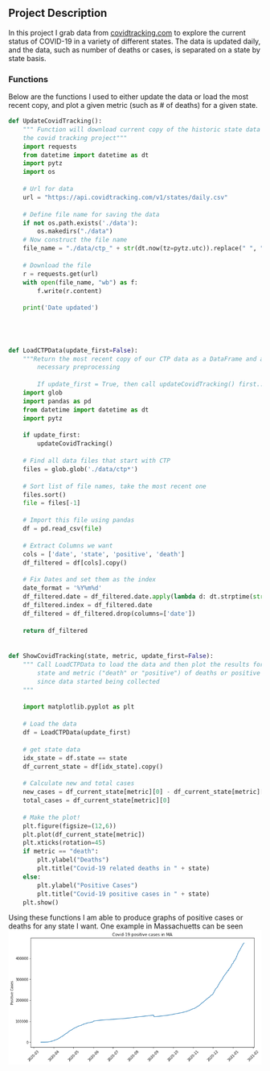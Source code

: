## Project Description

In this project I grab data from [covidtracking.com](https://api.covidtracking.com/v1/states/daily.csv) to explore the current status of COVID-19 in a variety of different states. The data is updated daily, and the data, such as number of deaths or cases, is separated on a state by state basis.

### Functions

Below are the functions I used to either update the data or load the most recent copy, and plot a given metric (such as # of deaths) for a given state.

```python
def UpdateCovidTracking():
    """ Function will download current copy of the historic state data from
    the covid tracking project"""
    import requests
    from datetime import datetime as dt
    import pytz
    import os
    
    # Url for data
    url = "https://api.covidtracking.com/v1/states/daily.csv"
    
    # Define file name for saving the data
    if not os.path.exists('./data'):
        os.makedirs("./data")
    # Now construct the file name
    file_name = "./data/ctp_" + str(dt.now(tz=pytz.utc)).replace(" ", "_") + ".csv"
    
    # Download the file
    r = requests.get(url)
    with open(file_name, "wb") as f:
        f.write(r.content)
    
    print('Date updated')
    
    
    
    
def LoadCTPData(update_first=False):
    """Return the most recent copy of our CTP data as a DataFrame and apply
        necessary preprocessing
    
        If update_first = True, then call updateCovidTracking() first..."""
    import glob
    import pandas as pd
    from datetime import datetime as dt
    import pytz
    
    if update_first:
        updateCovidTracking()
    
    # Find all data files that start with CTP
    files = glob.glob('./data/ctp*')
    
    # Sort list of file names, take the most recent one
    files.sort()
    file = files[-1]
    
    # Import this file using pandas
    df = pd.read_csv(file)
    
    # Extract Columns we want
    cols = ['date', 'state', 'positive', 'death']
    df_filtered = df[cols].copy()
    
    # Fix Dates and set them as the index
    date_format = '%Y%m%d'
    df_filtered.date = df_filtered.date.apply(lambda d: dt.strptime(str(d), date_format))
    df_filtered.index = df_filtered.date
    df_filtered = df_filtered.drop(columns=['date'])
    
    return df_filtered


def ShowCovidTracking(state, metric, update_first=False):
    """ Call LoadCTPData to load the data and then plot the results for the
        state and metric ("death" or "positive") of deaths or positive cases
        since data started being collected
    """
    
    import matplotlib.pyplot as plt
    
    # Load the data
    df = LoadCTPData(update_first)
    
    # get state data
    idx_state = df.state == state
    df_current_state = df[idx_state].copy()
    
    # Calculate new and total cases
    new_cases = df_current_state[metric][0] - df_current_state[metric][1]
    total_cases = df_current_state[metric][0]
    
    # Make the plot!
    plt.figure(figsize=(12,6))
    plt.plot(df_current_state[metric])
    plt.xticks(rotation=45)
    if metric == "death":
        plt.ylabel("Deaths")
        plt.title("Covid-19 related deaths in " + state)
    else:
        plt.ylabel("Positive Cases")
        plt.title("Covid-19 positive cases in " + state)
    plt.show()
```

Using these functions I am able to produce graphs of positive cases or deaths for any state I want. One example in Massachuetts can be seen ![Here](https://github.com/bswhitneyWM/CovidData/blob/main/CovidMA.png?raw=true)
